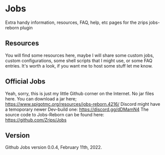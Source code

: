# Jobs

Extra handy information, resources, FAQ, help, etc pages for the zrips jobs-reborn plugin

## Resources

You will find some resources here, maybe I will share some custom jobs, custom configurations, some shell scripts that I might use, or some FAQ entries. It's worth a look, if you want me to host some stuff let me know.

## Official Jobs

Yeah, sorry, this is just my little Github corner on the Internet. No jar files here. 
You can download a jar here; <https://www.spigotmc.org/resources/jobs-reborn.4216/>
Discord might have a temoporary newer Dev-build one: <https://discord.gg/dDMamN4>
The source code to Jobs-Reborn can be found here: <https://github.com/Zrips/Jobs>

## Version 

Github Jobs version 0.0.4, February 11th, 2022.

